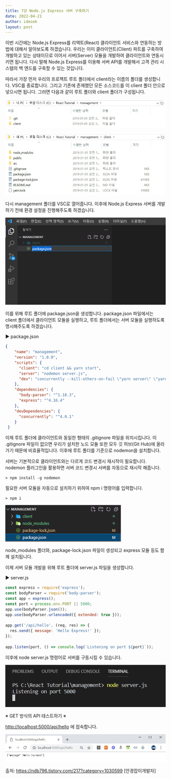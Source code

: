 ```yaml
---
title: 7강 Node.js Express 서버 구축하기
date: 2022-04-21
author: ideook
layout: post
---
```


이번 시간에는 Node.js Express를 리액트(React) 클라이언트 서비스와 연동하는 방법에 대해서 알아보도록 하겠습니다. 우리는 이미 클라이언트(Client) 파트를 구축하여 개발하고 있는 상태이므로 이어서 서버(Server) 모듈을 개발하여 클라이언트와 연동시키면 됩니다. 다시 말해 Node.js Express를 이용해 서버 API를 개발해서 고객 관리 시스템의 백 엔드를 구축할 수 있는 것입니다.

따라서 가장 먼저 우리의 프로젝트 루트 폴더에서 client라는 이름의 폴더를 생성합니다. VSC를 종료합니다. 그리고 기존에 존재했던 모든 소스코드를 이 client 폴더 안으로 넣으시면 됩니다. 그러면 다음과 같이 루트 폴더와 client 폴더가 구성됩니다.

![](images/2022-04-21-11-30-22.png)

![](images/2022-04-21-11-30-26.png)

다시 management 폴더를 VSC로 열어줍니다. 이후에 Node.js Express 서버를 개발하기 전에 환경 설정을 진행해주도록 하겠습니다. 

![](images/2022-05-02-10-47-53.png)

이를 위해 루트 폴더에 package.json을 생성합니다. package.json 파일에서는 client 폴더에서 클라이언트 모듈을 실행하고, 루트 폴더에서는 서버 모듈을 실행하도록 명시해주도록 하겠습니다.

▶ package.json

```json
{
    "name": "management",
    "version": "1.0.0",
    "scripts": {
      "client": "cd client && yarn start",
      "server": "nodemon server.js",
      "dev": "concurrently --kill-others-on-fail \"yarn server\" \"yarn client\""
    },
    "dependencies": {
      "body-parser": "^1.18.3",
      "express": "^4.16.4"
    },
    "devDependencies": {
      "concurrently": "^4.0.1"
    }
 }
```

이제 루트 폴더에 클라이언트와 동일한 형태의 .gitignore 파일을 위치시킵니다. 이 .gitignore 파일이 없으면 우리가 설치한 노드 모듈 또한 모두 깃 허브(Git Hub)에 올라가기 때문에 비효율적입니다. 이후에 루트 폴더를 기준으로 nodemon을 설치합니다.

서버는 기본적으로 클라이언트와는 다르게 코드 변경시 재시작이 필요합니다. nodemon 플러그인을 활용하면 서버 코드 변경시 서버를 자동으로 재시작 해줍니다.

```console
> npm install -g nodemon
```

필요한 서버 모듈을 자동으로 설치하기 위하여 npm i 명령어를 입력합니다.

```console
> npm i
```

![](images/2022-05-02-10-57-46.png)

node_modules 폴더와, package-lock.json 파일이 생성되고 express 모듈 등도 함께 설치됩니다.

이제 서버 모듈 개발을 위해 루트 폴더에 server.js 파일을 생성합니다.

▶ server.js

```js
const express = require('express');
const bodyParser = require('body-parser');
const app = express();
const port = process.env.PORT || 5000;
app.use(bodyParser.json());
app.use(bodyParser.urlencoded({ extended: true }));

app.get('/api/hello', (req, res) => {
  res.send({ message: 'Hello Express!' });
});

app.listen(port, () => console.log(`Listening on port ${port}`));
```

이후에 node server.js 명령어로 서버를 구동시킬 수 있습니다.

![](images/2022-04-21-11-30-50.png)

※ GET 방식의 API 테스트하기 ※

<http://localhost:5000/api/hello> 에 접속합니다.

![](images/2022-04-21-11-30-55.png)

출처: https://ndb796.tistory.com/217?category=1030599 [안경잡이개발자]
